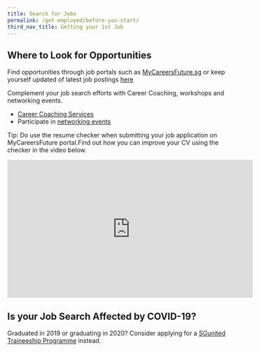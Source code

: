 ```yaml
---
title: Search for Jobs
permalink: /get-employed/before-you-start/
third_nav_title: Getting your 1st Job
---
```


## Where to Look for Opportunities

Find opportunities through job portals such as [MyCareersFuture.sg](mycareersfuture.sg) or keep yourself updated of latest job postings [here](https://www.mycareersfuture.sg/search?sortBy=new_posting_date&page=0)

Complement your job search efforts with Career Coaching, workshops and networking events. 

- [Career Coaching Services](https://www.wsg.gov.sg/career-services.html)
- Participate in [networking events](https://vcf.mycareersfuture.sg/vcf)

Tip: Do use the resume checker when submitting your job application on MyCareersFuture portal.Find out how you can improve your CV using the checker in the video below.

<iframe width="560" height="315" src="https://www.youtube.com/embed/NCNCECrUMfQ" frameborder="0" allow="accelerometer; autoplay; encrypted-media; gyroscope; picture-in-picture" allowfullscreen></iframe>

## Is your Job Search Affected by COVID-19?

Graduated in 2019 or graduating in 2020? Consider applying for a [SGunited Traineeship Programme](https://www.wsg.gov.sg/SGUnitedTraineeships-Trainees.html?utm_source=website&utm_medium=WSG&utm_campaign=lion&utm_term=graduate%2Binternship%2Btraineeship&utm_content=jobseekers) instead.

